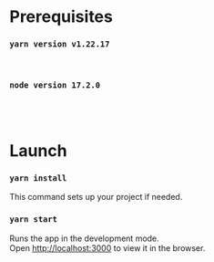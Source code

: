 # Prerequisites

### `yarn version v1.22.17`
<br/>

### `node version 17.2.0`
<br/>
<br/>

# Launch

### `yarn install`

This command sets up your project if needed.

### `yarn start`

Runs the app in the development mode.\
Open [http://localhost:3000](http://localhost:3000) to view it in the browser.
